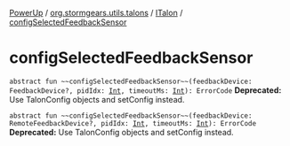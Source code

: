 [PowerUp](../../index.md) / [org.stormgears.utils.talons](../index.md) / [ITalon](index.md) / [configSelectedFeedbackSensor](./config-selected-feedback-sensor.md)

# configSelectedFeedbackSensor

`abstract fun ~~configSelectedFeedbackSensor~~(feedbackDevice: FeedbackDevice?, pidIdx: `[`Int`](https://kotlinlang.org/api/latest/jvm/stdlib/kotlin/-int/index.html)`, timeoutMs: `[`Int`](https://kotlinlang.org/api/latest/jvm/stdlib/kotlin/-int/index.html)`): ErrorCode`
**Deprecated:** Use TalonConfig objects and setConfig instead.


`abstract fun ~~configSelectedFeedbackSensor~~(feedbackDevice: RemoteFeedbackDevice?, pidIdx: `[`Int`](https://kotlinlang.org/api/latest/jvm/stdlib/kotlin/-int/index.html)`, timeoutMs: `[`Int`](https://kotlinlang.org/api/latest/jvm/stdlib/kotlin/-int/index.html)`): ErrorCode`
**Deprecated:** Use TalonConfig objects and setConfig instead.

